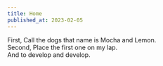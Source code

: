 ```yaml
---
title: Home
published_at: 2023-02-05
---
```


First, Call the dogs that name is Mocha and Lemon.  
Second, Place the first one on my lap.  
And to develop and develop.
